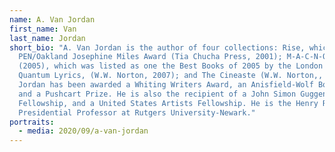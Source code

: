 ```yaml
---
name: A. Van Jordan
first_name: Van
last_name: Jordan
short_bio: "A. Van Jordan is the author of four collections: Rise, which won the
  PEN/Oakland Josephine Miles Award (Tia Chucha Press, 2001); M-A-C-N-O-L-I-A,
  (2005), which was listed as one the Best Books of 2005 by the London Times;
  Quantum Lyrics, (W.W. Norton, 2007); and The Cineaste (W.W. Norton,, 2013).
  Jordan has been awarded a Whiting Writers Award, an Anisfield-Wolf Book Award,
  and a Pushcart Prize. He is also the recipient of a John Simon Guggenheim
  Fellowship, and a United States Artists Fellowship. He is the Henry Rutgers
  Presidential Professor at Rutgers University-Newark."
portraits:
  - media: 2020/09/a-van-jordan
---
```

